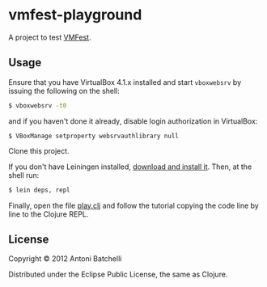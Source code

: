 # vmfest-playground

A project to test [VMFest](https://github.com/tbatchelli/vmfest).

## Usage

Ensure that you have VirtualBox 4.1.x installed and start
`vboxwebsrv` by issuing the following on the shell:

```bash
$ vboxwebsrv -t0
```

and if you haven't done it already, disable login authorization in
VirtualBox:

``` 
$ VBoxManage setproperty websrvauthlibrary null
```

Clone this project. 

If you don't have Leiningen installed, [download
and install
it](https://github.com/technomancy/leiningen#installation). Then, at
the shell run:

```bash
$ lein deps, repl
```

Finally, open the file
[play.clj](https://github.com/pallet/vmfest-playground/blob/master/src/play.clj)
and follow the tutorial copying the code line by line to the Clojure
REPL.

## License

Copyright © 2012 Antoni Batchelli

Distributed under the Eclipse Public License, the same as Clojure.
